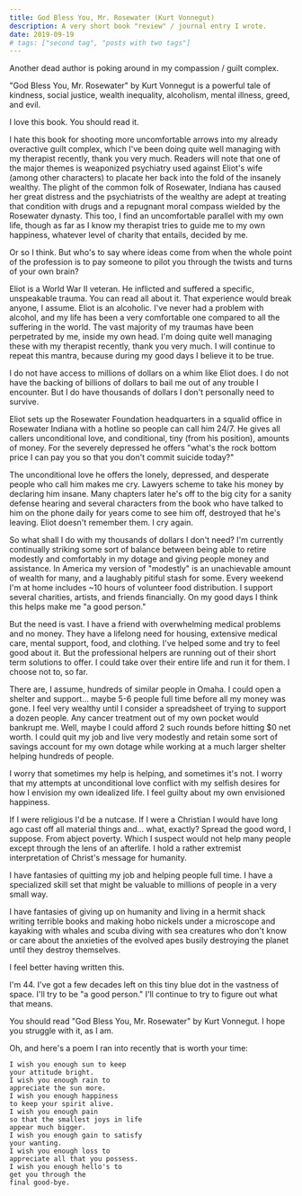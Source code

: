 ```yaml
---
title: God Bless You, Mr. Rosewater (Kurt Vonnegut)
description: A very short book "review" / journal entry I wrote.
date: 2019-09-19
# tags: ["second tag", "posts with two tags"]
---
```


Another dead author is poking around in my compassion / guilt complex.

"God Bless You, Mr. Rosewater" by Kurt Vonnegut is a powerful tale of kindness,
social justice, wealth inequality, alcoholism, mental illness, greed, and evil.

I love this book. You should read it.

I hate this book for shooting more uncomfortable arrows into my already
overactive guilt complex, which I've been doing quite well managing with my
therapist recently, thank you very much. Readers will note that one of the
major themes is weaponized psychiatry used against Eliot's wife (among other
characters) to placate her back into the fold of the insanely wealthy. The
plight of the common folk of Rosewater, Indiana has caused her great distress
and the psychiatrists of the wealthy are adept at treating that condition with
drugs and a repugnant moral compass wielded by the Rosewater dynasty. This too,
I find an uncomfortable parallel with my own life, though as far as I know my
therapist tries to guide me to my own happiness, whatever level of charity that
entails, decided by me.

Or so I think. But who's to say where ideas come from when the whole point of
the profession is to pay someone to pilot you through the twists and turns of
your own brain?

Eliot is a World War II veteran. He inflicted and suffered a specific,
unspeakable trauma. You can read all about it. That experience would break
anyone, I assume. Eliot is an alcoholic. I've never had a problem with alcohol,
and my life has been a very comfortable one compared to all the suffering in
the world. The vast majority of my traumas have been perpetrated by me, inside
my own head. I'm doing quite well managing these with my therapist recently,
thank you very much. I will continue to repeat this mantra, because during my
good days I believe it to be true.

I do not have access to millions of dollars on a whim like Eliot does. I do not
have the backing of billions of dollars to bail me out of any trouble I
encounter. But I do have thousands of dollars I don't personally need to
survive.

Eliot sets up the Rosewater Foundation headquarters in a squalid office in
Rosewater Indiana with a hotline so people can call him 24/7. He gives all
callers unconditional love, and conditional, tiny (from his position), amounts
of money. For the severely depressed he offers "what's the rock bottom price I
can pay you so that you don't commit suicide today?"

The unconditional love he offers the lonely, depressed, and desperate people
who call him makes me cry. Lawyers scheme to take his money by declaring him
insane. Many chapters later he's off to the big city for a sanity defense
hearing and several characters from the book who have talked to him on the
phone daily for years come to see him off, destroyed that he's leaving. Eliot
doesn't remember them. I cry again.

So what shall I do with my thousands of dollars I don't need? I'm currently
continually striking some sort of balance between being able to retire modestly
and comfortably in my dotage and giving people money and assistance. In America
my version of "modestly" is an unachievable amount of wealth for many, and a
laughably pitiful stash for some. Every weekend I'm at home includes ~10 hours
of volunteer food distribution. I support several charities, artists, and
friends financially. On my good days I think this helps make me "a good
person."

But the need is vast. I have a friend with overwhelming medical problems and no
money. They have a lifelong need for housing, extensive medical care, mental
support, food, and clothing. I've helped some and try to feel good about it.
But the professional helpers are running out of their short term solutions to
offer. I could take over their entire life and run it for them. I choose not
to, so far.

There are, I assume, hundreds of similar people in Omaha. I could open a
shelter and support... maybe 5-6 people full time before all my money was gone.
I feel very wealthy until I consider a spreadsheet of trying to support a dozen
people. Any cancer treatment out of my own pocket would bankrupt me. Well,
maybe I could afford 2 such rounds before hitting $0 net worth. I could quit my
job and live very modestly and retain some sort of savings account for my own
dotage while working at a much larger shelter helping hundreds of people.

I worry that sometimes my help is helping, and sometimes it's not. I worry that
my attempts at unconditional love conflict with my selfish desires for how I
envision my own idealized life. I feel guilty about my own envisioned
happiness.

If I were religious I'd be a nutcase. If I were a Christian I would have long
ago cast off all material things and... what, exactly? Spread the good word, I
suppose. From abject poverty. Which I suspect would not help many people except
through the lens of an afterlife. I hold a rather extremist interpretation of
Christ's message for humanity.

I have fantasies of quitting my job and helping people full time. I have a
specialized skill set that might be valuable to millions of people in a very
small way.

I have fantasies of giving up on humanity and living in a hermit shack writing
terrible books and making hobo nickels under a microscope and kayaking with
whales and scuba diving with sea creatures who don't know or care about the
anxieties of the evolved apes busily destroying the planet until they destroy
themselves.

I feel better having written this.

I'm 44. I've got a few decades left on this tiny blue dot in the vastness of
space. I'll try to be "a good person." I'll continue to try to figure out what
that means.

You should read "God Bless You, Mr. Rosewater" by Kurt Vonnegut. I hope you
struggle with it, as I am.

Oh, and here's a poem I ran into recently that is worth your time:

```
I wish you enough sun to keep
your attitude bright.
I wish you enough rain to
appreciate the sun more.
I wish you enough happiness
to keep your spirit alive.
I wish you enough pain
so that the smallest joys in life
appear much bigger.
I wish you enough gain to satisfy
your wanting.
I wish you enough loss to
appreciate all that you possess.
I wish you enough hello's to
get you through the
final good-bye.
```

